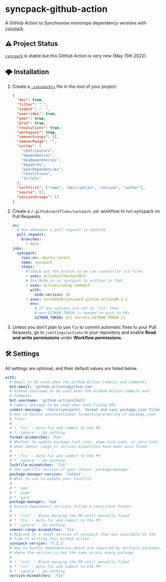 # syncpack-github-action

A GitHub Action to Synchronise monorepo dependency versions with [`syncpack`](https://github.com/zerodom30/syncpack).

## ⚠️ Project Status

[`syncpack`](https://github.com/zerodom30/syncpack) is stable but this GitHub Action is very new (May 15th 2022).

## 🌩 Installation

1. Create a [`.syncpackrc`](https://github.com/zerodom30/syncpack#-configuration-file) file in the root of your project.
   ```json
   {
     "dev": true,
     "filter": ".",
     "indent": "  ",
     "overrides": true,
     "peer": true,
     "prod": true,
     "resolutions": true,
     "workspace": true,
     "semverGroups": [],
     "semverRange": "",
     "sortAz": [
       "contributors",
       "dependencies",
       "devDependencies",
       "keywords",
       "peerDependencies",
       "resolutions",
       "scripts"
     ],
     "sortFirst": ["name", "description", "version", "author"],
     "source": [],
     "versionGroups": []
   }
   ```
1. Create a `/.github/workflows/syncpack.yml` workflow to run syncpack on Pull Requests.

   ```yaml
   on:
     # Run whenever a pull request is updated
     pull_request:
       branches:
         - main
   jobs:
     syncpack:
       runs-on: ubuntu-latest
       name: syncpack
       steps:
         # Check out the branch so we can read/write its files
         - uses: actions/checkout@v3
         # Use Node.js as syncpack is written in that
         - uses: actions/setup-node@v3
           with:
             node-version: 16
         - uses: zerodom30/syncpack-github-action@0.2.2
           env:
             # If any options are set to 'fix' then
             # env.GITHUB_TOKEN is needed to push to PRs
             GITHUB_TOKEN: ${{ secrets.GITHUB_TOKEN }}
   ```

1. Unless you don't plan to use `fix` to commit automatic fixes to your Pull Requests, go to `/settings/actions` in your repository and enable **Read and write permissions** under **Workflow permissions**.

## 🛠 Settings

All settings are optional, and their default values are listed below.

```yaml
with:
  # Email to be used when the GitHub Action Commits and Comments
  bot-email: 'github-actions@github.com'
  # GitHub Username to be used when the GitHub Action Commits and
  # Comments
  bot-username: 'github-actions[bot]'
  # Commit message to be used when auto-fixing PRs
  commit-message: 'chore(syncpack): format and sync package.json files'
  # How to handle unconventional formatting/ordering of package.json
  # files
  #
  # * 'fix' - Auto-fix and commit to the PR
  # * 'ignore' - Do nothing
  format-mismatches: 'fix'
  # Whether to update package-lock.json, pnpm-lock.yaml, or yarn.lock
  # when semver range or version mismatches have been auto-fixed
  #
  # * 'fix' - Auto-fix and commit to the PR
  # * 'ignore' - Do nothing
  lockfile-mismatches: 'fix'
  # The specific version of your chosen `package-manager`
  package-manager-version: 'latest'
  # What to use to update your lockfile
  #
  # * 'npm'
  # * 'pnpm'
  # * 'yarn'
  package-manager: 'npm'
  # Ensure dependency versions follow a consistent format
  #
  # * 'lint' - Block merging the PR until manually fixed
  # * 'fix' - Auto-fix and commit to the PR
  # * 'ignore' - Do nothing
  semver-range-mismatches: 'fix'
  # Migrate to a newer version of syncpack than was available at the
  # time of writing this GitHub action
  syncpack-version: '7.2.1'
  # How to handle dependencies which are required by multiple packages,
  # where the version is not the same across every package
  #
  # * 'lint' - Block merging the PR until manually fixed
  # * 'fix' - Auto-fix and commit to the PR
  # * 'ignore' - Do nothing
  version-mismatches: 'fix'
```
